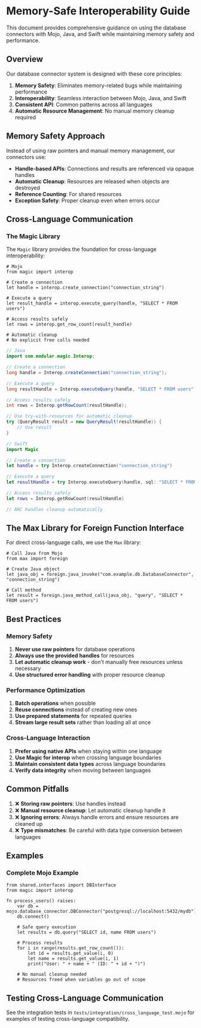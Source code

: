 # Memory-Safe Interoperability Guide

This document provides comprehensive guidance on using the database connectors with Mojo, Java, and Swift while maintaining memory safety and performance.

## Overview

Our database connector system is designed with these core principles:

1. **Memory Safety**: Eliminates memory-related bugs while maintaining performance
2. **Interoperability**: Seamless interaction between Mojo, Java, and Swift
3. **Consistent API**: Common patterns across all languages
4. **Automatic Resource Management**: No manual memory cleanup required

## Memory Safety Approach

Instead of using raw pointers and manual memory management, our connectors use:

- **Handle-based APIs**: Connections and results are referenced via opaque handles
- **Automatic Cleanup**: Resources are released when objects are destroyed
- **Reference Counting**: For shared resources
- **Exception Safety**: Proper cleanup even when errors occur

## Cross-Language Communication

### The Magic Library

The `Magic` library provides the foundation for cross-language interoperability:

```mojo
# Mojo
from magic import interop

# Create a connection
let handle = interop.create_connection("connection_string")

# Execute a query 
let result_handle = interop.execute_query(handle, "SELECT * FROM users")

# Access results safely
let rows = interop.get_row_count(result_handle)

# Automatic cleanup
# No explicit free calls needed
```

```java
// Java
import com.modular.magic.Interop;

// Create a connection
long handle = Interop.createConnection("connection_string");

// Execute a query
long resultHandle = Interop.executeQuery(handle, "SELECT * FROM users");

// Access results safely
int rows = Interop.getRowCount(resultHandle);

// Use try-with-resources for automatic cleanup
try (QueryResult result = new QueryResult(resultHandle)) {
    // Use result
}
```

```swift
// Swift
import Magic

// Create a connection
let handle = try Interop.createConnection("connection_string")

// Execute a query
let resultHandle = try Interop.executeQuery(handle, sql: "SELECT * FROM users")

// Access results safely
let rows = Interop.getRowCount(resultHandle)

// ARC handles cleanup automatically
```

## The Max Library for Foreign Function Interface

For direct cross-language calls, we use the `Max` library:

```mojo
# Call Java from Mojo
from max import foreign

# Create Java object
let java_obj = foreign.java_invoke("com.example.db.DatabaseConnector", "connection_string")

# Call method
let result = foreign.java_method_call(java_obj, "query", "SELECT * FROM users")
```

## Best Practices

### Memory Safety

1. **Never use raw pointers** for database operations
2. **Always use the provided handles** for resources
3. **Let automatic cleanup work** - don't manually free resources unless necessary
4. **Use structured error handling** with proper resource cleanup

### Performance Optimization

1. **Batch operations** when possible
2. **Reuse connections** instead of creating new ones
3. **Use prepared statements** for repeated queries
4. **Stream large result sets** rather than loading all at once

### Cross-Language Interaction

1. **Prefer using native APIs** when staying within one language
2. **Use Magic for interop** when crossing language boundaries
3. **Maintain consistent data types** across language boundaries
4. **Verify data integrity** when moving between languages

## Common Pitfalls

1. ❌ **Storing raw pointers**: Use handles instead
2. ❌ **Manual resource cleanup**: Let automatic cleanup handle it
3. ❌ **Ignoring errors**: Always handle errors and ensure resources are cleaned up
4. ❌ **Type mismatches**: Be careful with data type conversion between languages

## Examples

### Complete Mojo Example

```mojo
from shared.interfaces import DBInterface
from magic import interop

fn process_users() raises:
    var db = mojo.database_connector.DBConnector("postgresql://localhost:5432/mydb")
    db.connect()
    
    # Safe query execution
    let results = db.query("SELECT id, name FROM users")
    
    # Process results
    for i in range(results.get_row_count()):
        let id = results.get_value(i, 0)
        let name = results.get_value(i, 1)
        print("User: " + name + " (ID: " + id + ")")
    
    # No manual cleanup needed
    # Resources freed when variables go out of scope
```

## Testing Cross-Language Communication

See the integration tests in `tests/integration/cross_language_test.mojo` for examples of testing cross-language compatibility. 
